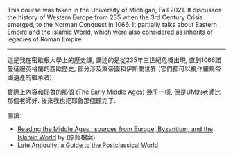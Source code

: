 This course was taken in the University of Michigan, Fall 2021. It discusses the history of Western Europe from 235 when the 3rd Century Crisis emerged, to the Norman Conquest in 1066. It partially talks about Eastern Empire and the Islamic World, which were also considered as inherits of legacies of Roman Empire.

---

這是我在密歇根大學上的歷史課, 講述的是從235年三世紀危機出現, 直到1066諾曼征服英格蘭的西歐歷史, 部分涉及東帝國和伊斯蘭世界 (它們都可以視作羅馬帝國遺產的繼承者). 

實際上內容和耶魯的那個 ([The Early Middle Ages](https://oyc.yale.edu/NODE/171)) 幾乎一樣, 但是UM的老師比那個老師好. 後來我也把耶魯那個聽完了.

閱讀:
* [Reading the Middle Ages : sources from Europe, Byzantium, and the Islamic World](https://archive.org/details/readingmiddleage0002unse) by  (原始檔案)
* [Late Antiquity: a Guide to the Postclassical World](https://archive.org/details/lateantiquitygui00bowe)
